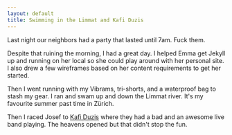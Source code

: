 ```yaml
---
layout: default
title: Swimming in the Limmat and Kafi Duzis
---
```


Last night our neighbors had a party that lasted until 7am. Fuck them.

Despite that ruining the morning, I had a great day. I helped Emma get Jekyll up and running on her local so she could play around with her personal site. I also drew a few wireframes based on her content requirements to get her started. 

Then I went running with my Vibrams, tri-shorts, and a waterproof bag to stash my gear. I ran and swam up and down the Limmat river. It's my favourite summer past time in Zürich. 

Then I raced Josef to [Kafi Duzis](http://www.kafiduzis.ch/) where they had a bad and an awesome live band playing. The heavens opened but that didn't stop the fun.

